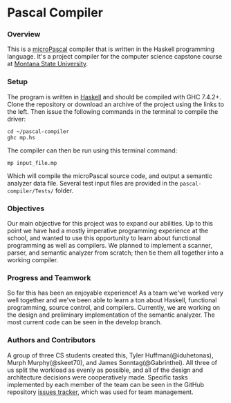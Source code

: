 Pascal Compiler
===============

### Overview
This is a [microPascal](http://hypertextbookshop.com/transPL/Resources/microPascalCFG.html) compiler that is written in the Haskell programming language. It's a project compiler for the computer science capstone course at [Montana State University](http://www.cs.montana.edu/course/csci-468).

### Setup
The program is written in [Haskell](http://www.haskell.org/haskellwiki/Haskell) and should be compiled with GHC 7.4.2+. Clone the repository or download an archive of the project using the links to the left. Then issue the following commands in the terminal to compile the driver:

    cd ~/pascal-compiler
    ghc mp.hs

The compiler can then be run using this terminal command:
    
    mp input_file.mp

Which will compile the microPascal source code, and output a semantic analyzer data file. Several test input files are provided in the `pascal-compiler/Tests/` folder.

### Objectives
Our main objective for this project was to expand our abilities. Up to this point we have had a mostly imperative programming experience at the school, and wanted to use this opportunity to learn about functional programming as well as compilers. We planned to implement a scanner, parser, and semantic analyzer from scratch; then tie them all together into a working compiler.

### Progress and Teamwork
So far this has been an enjoyable experience! As a team we've worked very well together and we've been able to learn a ton about Haskell, functional programming, source control, and compilers. Currently, we are working on the design and preliminary implementation of the semantic analyzer. The most current code can be seen in the develop branch.

### Authors and Contributors
A group of three CS students created this, Tyler Huffman(@iduhetonas), Murph Murphy(@skeet70), and James Sonntag(@Gabrinthei). All three of us split the workload as evenly as possible, and all of the design and architecture decisions were cooperatively made. Specific tasks implemented by each member of the team can be seen in the GitHub repository [issues tracker](https://github.com/skeet70/pascal-compiler/issues), which was used for team management.
